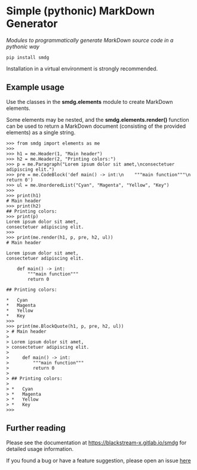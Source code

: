 # Simple (pythonic) MarkDown Generator

_Modules to programmatically generate MarkDown source code in a pythonic way_

```
pip install smdg
```

Installation in a virtual environment is strongly recommended.


## Example usage

Use the classes in the **smdg.elements** module
to create MarkDown elements.

Some elements may be nested,
and the **smdg.elements.render()** function
can be used to return a MarkDown document
(consisting of the provided elements)
as a single string.


```
>>> from smdg import elements as me
>>>
>>> h1 = me.Header(1, "Main header")
>>> h2 = me.Header(2, "Printing colors:")
>>> p = me.Paragraph("Lorem ipsum dolor sit amet,\nconsectetuer adipiscing elit.")
>>> pre = me.CodeBlock('def main() -> int:\n    """main function"""\n    return 0')
>>> ul = me.UnorderedList("Cyan", "Magenta", "Yellow", "Key")
>>>
>>> print(h1)
# Main header
>>> print(h2)
## Printing colors:
>>> print(p)
Lorem ipsum dolor sit amet,
consectetuer adipiscing elit.
>>>
>>> print(me.render(h1, p, pre, h2, ul))
# Main header

Lorem ipsum dolor sit amet,
consectetuer adipiscing elit.

    def main() -> int:
        """main function"""
        return 0

## Printing colors:

*   Cyan
*   Magenta
*   Yellow
*   Key
>>>
>>> print(me.BlockQuote(h1, p, pre, h2, ul))
> # Main header
>
> Lorem ipsum dolor sit amet,
> consectetuer adipiscing elit.
>
>     def main() -> int:
>         """main function"""
>         return 0
>
> ## Printing colors:
>
> *   Cyan
> *   Magenta
> *   Yellow
> *   Key
>>>
```


## Further reading

Please see the documentation at <https://blackstream-x.gitlab.io/smdg>
for detailed usage information.

If you found a bug or have a feature suggestion,
please open an issue [here](https://gitlab.com/blackstream-x/smdg/-/issues)

